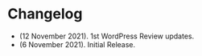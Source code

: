 # Changelog
* (12 November 2021). 1st WordPress Review updates.
* (6 November 2021). Initial Release.
